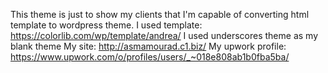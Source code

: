 This theme is just to show my clients that I'm capable of converting html template to wordpress theme.
I used template: https://colorlib.com/wp/template/andrea/
I used underscores theme as my blank theme
My site: http://asmamourad.c1.biz/
My upwork profile: https://www.upwork.com/o/profiles/users/_~018e808ab1b0fba5ba/
